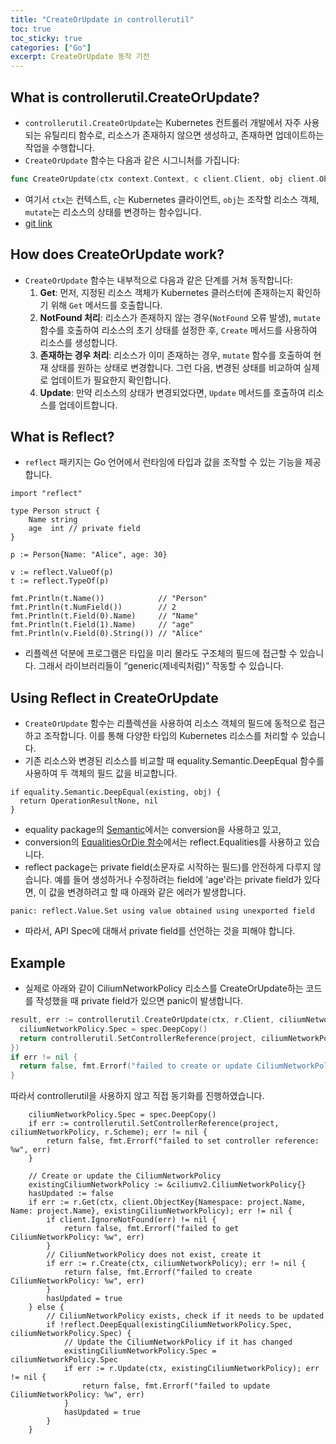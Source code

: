 ```yaml
---
title: "CreateOrUpdate in controllerutil"
toc: true
toc_sticky: true
categories: ["Go"]
excerpt: CreateOrUpdate 동작 기전
---
```


## What is controllerutil.CreateOrUpdate?
- `controllerutil.CreateOrUpdate`는 Kubernetes 컨트롤러 개발에서 자주 사용되는 유틸리티 함수로, 리소스가 존재하지 않으면 생성하고, 존재하면 업데이트하는 작업을 수행합니다.
- `CreateOrUpdate` 함수는 다음과 같은 시그니처를 가집니다:
```go
func CreateOrUpdate(ctx context.Context, c client.Client, obj client.Object, mutate MutateFn) (OperationResult, error)
```
- 여기서 `ctx`는 컨텍스트, `c`는 Kubernetes 클라이언트, `obj`는 조작할 리소스 객체, `mutate`는 리소스의 상태를 변경하는 함수입니다.
- [git link](https://github.com/kubernetes-sigs/controller-runtime/blob/v0.22.3/pkg/controller/controllerutil/controllerutil.go#L320)

## How does CreateOrUpdate work?
- `CreateOrUpdate` 함수는 내부적으로 다음과 같은 단계를 거쳐 동작합니다:
  1. **Get**: 먼저, 지정된 리소스 객체가 Kubernetes 클러스터에 존재하는지 확인하기 위해 `Get` 메서드를 호출합니다.
  2. **NotFound 처리**: 리소스가 존재하지 않는 경우(`NotFound` 오류 발생), `mutate` 함수를 호출하여 리소스의 초기 상태를 설정한 후, `Create` 메서드를 사용하여 리소스를 생성합니다.
  3. **존재하는 경우 처리**: 리소스가 이미 존재하는 경우, `mutate` 함수를 호출하여 현재 상태를 원하는 상태로 변경합니다. 그런 다음, 변경된 상태를 비교하여 실제로 업데이트가 필요한지 확인합니다.
  4. **Update**: 만약 리소스의 상태가 변경되었다면, `Update` 메서드를 호출하여 리소스를 업데이트합니다.

## What is Reflect?
- `reflect` 패키지는 Go 언어에서 런타임에 타입과 값을 조작할 수 있는 기능을 제공합니다.
```gotemplate
import "reflect"

type Person struct {
    Name string
    age  int // private field
}

p := Person{Name: "Alice", age: 30}

v := reflect.ValueOf(p)
t := reflect.TypeOf(p)

fmt.Println(t.Name())            // "Person"
fmt.Println(t.NumField())        // 2
fmt.Println(t.Field(0).Name)     // "Name"
fmt.Println(t.Field(1).Name)     // "age"
fmt.Println(v.Field(0).String()) // "Alice"
```
- 리플렉션 덕분에 프로그램은 타입을 미리 몰라도 구조체의 필드에 접근할 수 있습니다. 그래서 라이브러리들이 “generic(제네릭처럼)” 작동할 수 있습니다.

## Using Reflect in CreateOrUpdate
- `CreateOrUpdate` 함수는 리플렉션을 사용하여 리소스 객체의 필드에 동적으로 접근하고 조작합니다. 이를 통해 다양한 타입의 Kubernetes 리소스를 처리할 수 있습니다.
- 기존 리소스와 변경된 리소스를 비교할 때 equality.Semantic.DeepEqual 함수를 사용하여 두 객체의 필드 값을 비교합니다.
```gotemplate
if equality.Semantic.DeepEqual(existing, obj) {
  return OperationResultNone, nil
}
```
- equality package의 [Semantic](https://github.com/kubernetes/apimachinery/blob/master/pkg/api/equality/semantic.go?utm_source=chatgpt.com)에서는 conversion을 사용하고 있고, 
- conversion의 [EqualitiesOrDie 함수](https://github.com/kubernetes/apimachinery/blob/master/pkg/conversion/deep_equal.go#L31)에서는 reflect.Equalities를 사용하고 있습니다.
- reflect package는 private field(소문자로 시작하는 필드)를 안전하게 다루지 않습니다. 예를 들어 생성하거나 수정하려는 field에 'age'라는 private field가 있다면, 이 값을 변경하려고 할 때 아래와 같은 에러가 발생합니다.
```shell
panic: reflect.Value.Set using value obtained using unexported field
```
- 따라서, API Spec에 대해서 private field를 선언하는 것을 피해야 합니다.

## Example
- 실제로 아래와 같이 CiliumNetworkPolicy 리소스를 CreateOrUpdate하는 코드를 작성했을 때 private field가 있으면 panic이 발생합니다.
```go
result, err := controllerutil.CreateOrUpdate(ctx, r.Client, ciliumNetworkPolicy, func() error {
  ciliumNetworkPolicy.Spec = spec.DeepCopy()
  return controllerutil.SetControllerReference(project, ciliumNetworkPolicy, r.Scheme)
})
if err != nil {
  return false, fmt.Errorf("failed to create or update CiliumNetworkPolicy: %w", err)
}
```

따라서 controllerutil을 사용하지 않고 직접 동기화를 진행하였습니다.
```gotemplate
	ciliumNetworkPolicy.Spec = spec.DeepCopy()
	if err := controllerutil.SetControllerReference(project, ciliumNetworkPolicy, r.Scheme); err != nil {
		return false, fmt.Errorf("failed to set controller reference: %w", err)
	}

	// Create or update the CiliumNetworkPolicy
	existingCiliumNetworkPolicy := &ciliumv2.CiliumNetworkPolicy{}
	hasUpdated := false
	if err := r.Get(ctx, client.ObjectKey{Namespace: project.Name, Name: project.Name}, existingCiliumNetworkPolicy); err != nil {
		if client.IgnoreNotFound(err) != nil {
			return false, fmt.Errorf("failed to get CiliumNetworkPolicy: %w", err)
		}
		// CiliumNetworkPolicy does not exist, create it
		if err := r.Create(ctx, ciliumNetworkPolicy); err != nil {
			return false, fmt.Errorf("failed to create CiliumNetworkPolicy: %w", err)
		}
		hasUpdated = true
	} else {
		// CiliumNetworkPolicy exists, check if it needs to be updated
		if !reflect.DeepEqual(existingCiliumNetworkPolicy.Spec, ciliumNetworkPolicy.Spec) {
			// Update the CiliumNetworkPolicy if it has changed
			existingCiliumNetworkPolicy.Spec = ciliumNetworkPolicy.Spec
			if err := r.Update(ctx, existingCiliumNetworkPolicy); err != nil {
				return false, fmt.Errorf("failed to update CiliumNetworkPolicy: %w", err)
			}
			hasUpdated = true
		}
	}
```
